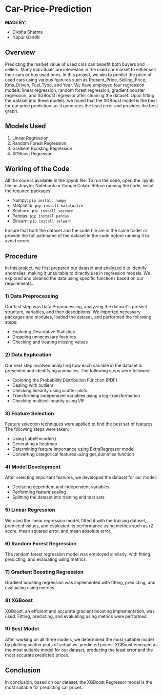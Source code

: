 # Car-Price-Prediction

**MADE BY:**  
- Diksha Sharma  
- Nupur Gandhi

## Overview

Predicting the market value of used cars can benefit both buyers and sellers. Many individuals are interested in the used car market to either sell their cars or buy used ones. In this project, we aim to predict the price of used cars using various features such as Present_Price, Selling_Price, Kms_Driven, Fuel_Type, and Year. We have employed four regression models: linear regression, random forest regression, gradient booster regression, and XGBoost regressor after cleaning the dataset. Upon fitting the dataset into these models, we found that the XGBoost model is the best for car price prediction, as it generates the least error and provides the best graph. 

## Models Used

1. Linear Regression
2. Random Forest Regression
3. Gradient Boosting Regression
4. XGBoost Regressor

## Working of the Code

All the code is available in the .ipynb file. To run the code, open the .ipynb file on Jupyter Notebook or Google Colab. Before running the code, install the required packages:
- Numpy: `pip install numpy`
- Matplotlib: `pip install matplotlib`
- Seaborn: `pip install seaborn`
- Pandas: `pip install pandas`
- Sklearn: `pip install sklearn`

Ensure that both the dataset and the code file are in the same folder or provide the full pathname of the dataset in the code before running it to avoid errors.

## Procedure

In this project, we first prepared our dataset and analyzed it to identify anomalies, making it unsuitable to directly use in regression models. We explored and cleaned the data using specific functions based on our requirements.

### 1) Data Preprocessing

Our first step was Data Preprocessing, analyzing the dataset's present structure, variables, and their descriptions. We imported necessary packages and modules, loaded the dataset, and performed the following steps:
- Exploring Descriptive Statistics
- Dropping unnecessary features
- Checking and treating missing values

### 2) Data Exploration

Our next step involved analyzing how each variable in the dataset is presented and identifying anomalies. The following steps were followed:
- Exploring the Probability Distribution Function (PDF)
- Dealing with outliers
- Checking linearity using scatter plots
- Transforming independent variables using a log-transformation
- Checking multicollinearity using VIF

### 3) Feature Selection

Feature selection techniques were applied to find the best set of features. The following steps were taken:
- Using LabelEncoder()
- Generating a heatmap
- Determining feature importance using ExtraRegressor model
- Converting categorical features using get_dummies function

### 4) Model Development

After selecting important features, we developed the dataset for our model:
- Declaring dependent and independent variables
- Performing feature scaling
- Splitting the dataset into training and test sets

### 5) Linear Regression

We used the linear regression model, fitted it with the training dataset, predicted values, and evaluated its performance using metrics such as r2 score, mean squared error, and mean absolute error.

### 6) Random Forest Regression

The random forest regression model was employed similarly, with fitting, predicting, and evaluating using metrics.

### 7) Gradient Boosting Regression

Gradient boosting regression was implemented with fitting, predicting, and evaluating using metrics.

### 8) XGBoost

XGBoost, an efficient and accurate gradient boosting implementation, was used. Fitting, predicting, and evaluating using metrics were performed.

### 9) Best Model

After working on all three models, we determined the most suitable model by plotting scatter plots of actual vs. predicted prices. XGBoost emerged as the most suitable model for our dataset, producing the least error and the most accurate predicted prices.

## Conclusion

In conclusion, based on our dataset, the XGBoost Regressor model is the most suitable for predicting car prices.
